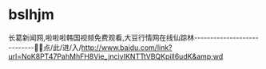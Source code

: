 # bslhjm
长葛新闻网,啦啦啦韩国视频免费观看,大豆行情网在线仙踪林----------------------------💪💪点/此/进/入/http://www.baidu.com/link?url=NoK8PT47PahMhFH8Vie_jnciyIKNTTtVBQKpill6udK&amp;wd
